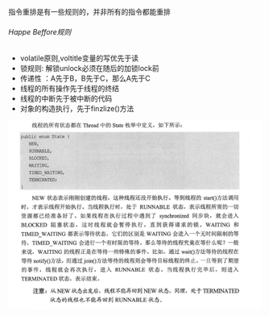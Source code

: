 指令重排是有一些规则的，并非所有的指令都能重排

###### Happe  Beffore规则

 + volatile原则,voltitle变量的写优先于读
 + 锁规则: 解锁unlock必须在随后的加锁lock前
 + 传递性 ：A先于B，B先于C，那么A先于C
 + 线程的所有操作先于线程的终结
 + 线程的中断先于被中断的代码
 + 对象的构造执行，先于finzlize()方法
 
 
 ![](static/线程的状态.png)